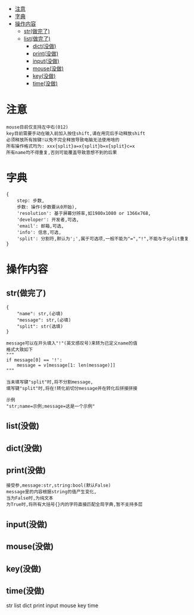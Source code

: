 <!-- TOC -->
* [注意](#注意)
* [字典](#字典)
* [操作内容](#操作内容)
    * [str(做完了)](#str做完了)
  * [list(做完了)](#list做完了)
    * [dict(没做)](#dict没做)
    * [print(没做)](#print没做)
    * [input(没做)](#input没做)
    * [mouse(没做)](#mouse没做)
    * [key(没做)](#key没做)
    * [time(没做)](#time没做)
<!-- TOC -->

# 注意

    mouse目前仅支持左中右(012)
    key目前需要手动在输入前加入按住shift,请在用完后手动释放shift
    必须释放所有按键!以免不完全释放导致电脑无法使用啥的
    所有操作格式均为: xxx{split}a=x{split}b=x{split}c=x
    所有name均不得重复,否则可能覆盖导致意想不到的后果

# 字典

    {
        step: 步数,
        步数: 操作(步数要从0开始),
        'resolution': 基于屏幕分辨率,如1980x1080 or 1366x768,
        'developer': 开发者,可选,
        'email': 邮箱,可选,
        'info': 信息,可选,
        'split': 分割符,默认为';',属于可选项,一般不能为"=","!",不能与子split重复
    }

# 操作内容

## str(做完了)

    {
        "name": str,(必填)
        "message": str,(必填)
        "split": str(选填)
    }

    message可以在开头填入"!"(英文感叹号)来转为已定义name的值
    格式大致如下
    """
    if message[0] == '!':
        message = v[message[1: len(message)]]
    """

    当未填写键"split"时,将不分割message,
    填写键"split"时,将在!转化前切分message并在转化后拼接拼接

    示例
    "str;name=示例;message=这是一个示例"

## list(没做)

## dict(没做)

## print(没做)

    接受参,message:str,string:bool(默认False)
    message里的内容根据string的值产生变化,
    当为False时,为纯文本
    为True时,将所有大括号{}内的字符直接匹配全局字典,暂不支持多层

## input(没做)

## mouse(没做)

## key(没做)

## time(没做)

[//]: # (复制用)

str
list
dict
print
input
mouse
key
time

[//]: # (    0 mouse)

[//]: # (    1 key)

[//]: # (    2 time)

[//]: # ()

[//]: # (## Mouse)

[//]: # ()

[//]: # (    构造    )

[//]: # (    button&#40;1位&#41;&#40;move没有所以填0&#41;)

[//]: # (    方法&#40;0move,1down,2hold&#40;反转,从False开始&#41;&#41;)

[//]: # (    x&#40;1位长度,n位数字,长度为0时为None&#41;)

[//]: # (    y&#40;同x&#41;)

[//]: # (    )

[//]: # (    loop&#40;循环次数,1位长度,n位值,长度为0时值为1&#41;)

[//]: # (    &#40;move&hold方法没有所以直接填0!&#41;)

[//]: # ()

[//]: # (    等待时间执行前&#40;1位长度,1位倍率&#40;10 ^ -n&#40;10的-n次方&#41;&#41;,n位数字&#41;)

[//]: # (    等待时间执行后&#40;同上&#41;)

[//]: # (    &#40;注意长度如果为0那么倍率不用写!会使用0.0&#41;)

[//]: # (    )

[//]: # (    \\ 因为拖拽实在不知道该怎么在脚本里写,所以直接废弃)

[//]: # (    \\ 示例0013101001130,请注意前面第一个0是用以指示启用mouse方法的)

[//]: # (    \\ 实际分割0,0,1,&#40;3,101&#41;,&#40;0&#41;,&#40;0&#41;,&#40;1,1,3&#41;,&#40;0&#41; 四个括号实为值的实际指代)

[//]: # ()

[//]: # (## Key)

[//]: # ()

[//]: # (    构造)

[//]: # (    方法&#40;0down,1hold&#40;反转,从False开始&#41;&#41;)

[//]: # (    key&#40;1位长度&#40;不为0!&#41;,1位标识&#40;0单按键&#40;适用于shift等&#41;,1长字母串&#41;)

[//]: # (    loop&#40;循环次数,1位长度,n位值,长度为0时值为1&#41;)

[//]: # ()

[//]: # (    等待时间执行前&#40;1位长度,1位倍率&#40;10 ^ -n&#40;10的-n次方&#41;&#41;,n位数字&#41;)

[//]: # (    等待时间执行后&#40;同上&#41;)

[//]: # (    &#40;注意长度如果为0那么倍率不用写!会使用0.0&#41;)

[//]: # (    )

[//]: # (    &#40;标识后面均为字母&符号,支持几乎全部英文符号以及大部分中文符号&#40;不是汉字&繁体字符&#41;&#41;)

[//]: # (    \\ 示例1050shift1100)

[//]: # (    \\ 分割1,0,&#40;5,0,shift&#41;,&#40;1,1&#41;,&#40;0&#41;,&#40;0&#41;)

[//]: # ()

[//]: # (## time)

[//]: # ()

[//]: # (    构造)

[//]: # (    1位长度&#40;不为0&#41;)

[//]: # (    1位倍率&#40;10^-n&#41;&#40;为0时x1&#41;)

[//]: # (    n位数字&#40;非必要不以0开头&#41;)

[//]: # (    \\ 示例22211&#40;0.11s&#41;)

[//]: # (    \\ 分割2,2,2,11)

[//]: # ()

